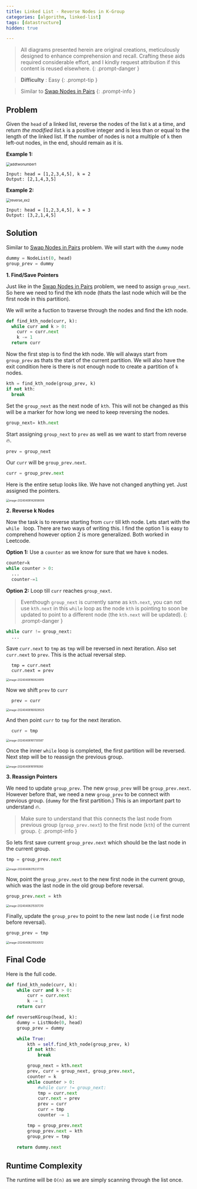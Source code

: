 ```yaml
---
title: Linked List - Reverse Nodes in K-Group
categories: [algorithm, linked-list]
tags: [datastructure]
hidden: true

---
```


> All diagrams presented herein are original creations, meticulously designed to enhance comprehension and recall. Crafting these aids required considerable effort, and I kindly request attribution if this content is reused elsewhere.
{: .prompt-danger }

> **Difficulty** :  Easy
{: .prompt-tip }

> Similar to [Swap Nodes in Pairs](https://adeveloperdiary.com/algorithm/linked-list/swap-nodes-in-pairs/)
{: .prompt-info }

## Problem

Given the `head` of a linked list, reverse the nodes of the list `k` at a time, and return *the modified list*.`k` is a positive integer and is less than or equal to the length of the linked list. If the number of nodes is not a multiple of `k` then left-out nodes, in the end, should remain as it is.

**Example 1:**

<img src="../assets/img/reverse_ex1.jpeg" alt="addtwonumber1" style="zoom:67%;" />

```
Input: head = [1,2,3,4,5], k = 2
Output: [2,1,4,3,5]
```

**Example 2:**

<img src="../assets/img/reverse_ex2.jpeg" alt="reverse_ex2" style="zoom:67%;" />

```
Input: head = [1,2,3,4,5], k = 3
Output: [3,2,1,4,5]
```

## Solution

Similar to [Swap Nodes in Pairs](https://adeveloperdiary.com/algorithm/linked-list/swap-nodes-in-pairs/) problem. We will start with the `dummy` node

```python
dummy = NodeList(0, head)
group_prev = dummy
```

**1. Find/Save Pointers**

Just like in the [Swap Nodes in Pairs](https://adeveloperdiary.com/algorithm/linked-list/swap-nodes-in-pairs/) problem, we need to assign `group_next`. So here we need to find the kth node (thats the last node which will be the first node in this partition). 

We will write a fuction to traverse through the nodes and find the kth node. 

```python
def find_kth_node(curr, k):
  while curr and k > 0:
    curr = curr.next
    k -= 1
  return curr
```

Now the first step is to find the kth node. We will always start from `group_prev`  as thats the start of the current partition. We will also have the exit condition here is there is not enough node to create a partition of `k` nodes.

```python
kth = find_kth_node(group_prev, k)
if not kth:
  break
```

Set the `group_next` as the next node of `kth`. This will not be changed as this will be a marker for how long we need to keep reversing the nodes.

```python
group_next= kth.next
```

Start assigning `group_next` to `prev` as well as we want to start from reverse :fire:.

```python
prev = group_next
```

Our `curr` will be `group_prev.next`.

```python
curr = group_prev.next
```

Here is the entire setup looks like. We have not changed anything yet. Just assigned the pointers.

<img src="../assets/img/image-20240408142658006.png" alt="image-20240408142658006" style="zoom:50%;" />

**2. Reverse k Nodes**

Now the task is to reverse starting from `curr` till kth node. Lets start with the `while ` loop. There are two ways of writing this. I find the option 1 is easy to comprehend however option 2 is more generalized. Both worked in Leetcode.

**Option 1:** Use a `counter` as we know for sure that we have `k` nodes.

```python
counter=k
while counter > 0:
  ...
  counter-=1
```

**Option 2:** Loop till `curr` reaches `group_next`. 

> Eventhough `group_next` is currently same as `kth.next`, you can not use `kth.next` in this `while` loop as the node `kth` is pointing to soon be updated to point to a different node (the `kth.next` will be updated). 
{: .prompt-danger }

```python
while curr != group_next:
  ...
```

Save `curr.next` to `tmp` as `tmp` will be reversed in next iteration. Also set `curr.next` to `prev`. This is the actual reversal step.

```
  tmp = curr.next
  curr.next = prev
```

<img src="../assets/img/image-20240408160824919.png" alt="image-20240408160824919" style="zoom:50%;" />

Now we shift `prev` to `curr`

```python
  prev = curr
```

<img src="../assets/img/image-20240408160928525.png" alt="image-20240408160928525" style="zoom:50%;" />

And then point `curr` to `tmp` for the next iteration.

```python
  curr = tmp
```

<img src="../assets/img/image-20240408161730587.png" alt="image-20240408161730587" style="zoom:50%;" />

Once the inner `while` loop is completed, the first partition will be reversed. Next step will be to reassign the previous group.

<img src="../assets/img/image-20240408161919260.png" alt="image-20240408161919260" style="zoom:50%;" />

**3. Reassign Pointers**

We need to update `group_prev`. The new `group_prev` will be `group_prev.next`. However before that, we need a new `group_prev` to be connect with previous group. (`dummy` for the first partition.) This is an important part to understand :fire:. 

> Make sure to understand that this connects the last node from previous group (`group_prev.next`) to the first node (`kth`) of the current group.
{: .prompt-info }

So lets first save current `group_prev.next` which should be the last node in the current group.

```python
tmp = group_prev.next
```

<img src="../assets/img/image-20240408215237735.png" alt="image-20240408215237735" style="zoom:50%;" />

Now, point the `group_prev.next` to the new first node in the current group, which was the last node in the old group before reversal.

```python
group_prev.next = kth
```

<img src="../assets/img/image-20240408215307210.png" alt="image-20240408215307210" style="zoom:50%;" />

Finally, update the `group_prev` to point to the new last node ( i.e first node before reversal).

```python
group_prev = tmp
```

<img src="../assets/img/image-20240408215530512.png" alt="image-20240408215530512" style="zoom:50%;" />

## Final Code

Here is the full code.

```python
def find_kth_node(curr, k):
    while curr and k > 0:
        curr = curr.next
        k -= 1
    return curr

def reverseKGroup(head, k):
    dummy = ListNode(0, head)
    group_prev = dummy

    while True:
        kth = self.find_kth_node(group_prev, k)
        if not kth:
            break

        group_next = kth.next
        prev, curr = group_next, group_prev.next,
        counter = k
        while counter > 0:
            #while curr != group_next:
            tmp = curr.next
            curr.next = prev
            prev = curr
            curr = tmp
            counter -= 1

        tmp = group_prev.next
        group_prev.next = kth
        group_prev = tmp
        
    return dummy.next
```

## Runtime Complexity

The runtime will be `O(n)` as we are simply scanning through the list once.
